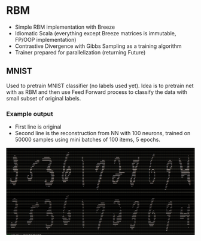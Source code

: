 # RBM

* Simple RBM implementation with Breeze
* Idiomatic Scala (everything except Breeze matrices is immutable, FP/OOP implementation)
* Contrastive Divergence with Gibbs Sampling as a training algorithm
* Trainer prepared for parallelization (returning Future)

## MNIST

Used to pretrain MNIST classifier (no labels used yet). Idea is to pretrain net with as RBM and then use Feed Forward
process to classify the data with small subset of original labels.

### Example output

* First line is original
* Second line is the reconstruction from NN with 100 neurons, trained on 50000 samples using mini batches of 100 items, 5 epochs.

![Output](https://raw.githubusercontent.com/petrjanda/nn-breeze/master/docs/mnist.png)
